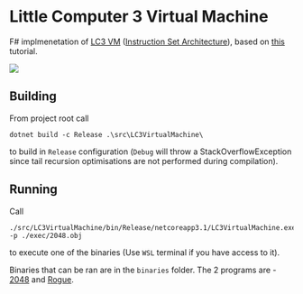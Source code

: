 # Little Computer 3 Virtual Machine

F# implmenetation of [LC3 VM](https://en.wikipedia.org/wiki/Little_Computer_3) ([Instruction Set Architecture](https://justinmeiners.github.io/lc3-vm/supplies/lc3-isa.pdf)), based on [this](https://justinmeiners.github.io/lc3-vm/) tutorial.

![](https://media.giphy.com/media/XtWpGgwMNpyzbo6vh9/source.gif)

## Building

From project root call 

```
dotnet build -c Release .\src\LC3VirtualMachine\
```

to build in `Release` configuration (`Debug` will throw a StackOverflowException since tail recursion optimisations are not performed during compilation).


## Running

Call 


```
./src/LC3VirtualMachine/bin/Release/netcoreapp3.1/LC3VirtualMachine.exe -p ./exec/2048.obj
```

to execute one of the binaries (Use `WSL` terminal if you have access to it).

Binaries that can be ran are in the `binaries` folder. The 2 programs are - [2048](https://github.com/rpendleton/lc3-2048) and [Rogue](https://github.com/justinmeiners/lc3-rogue). 
